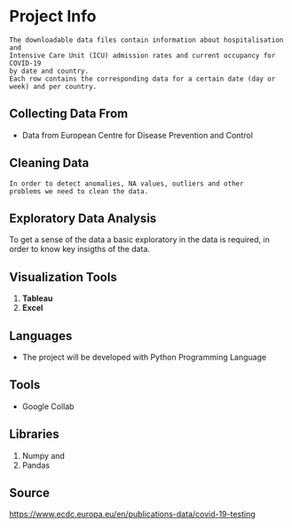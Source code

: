 # Project Info
```
The downloadable data files contain information about hospitalisation and
Intensive Care Unit (ICU) admission rates and current occupancy for COVID-19
by date and country. 
Each row contains the corresponding data for a certain date (day or week) and per country.
```
## Collecting Data From
* Data from European Centre for Disease Prevention and Control
 
## Cleaning Data
```
In order to detect anomalies, NA values, outliers and other 
problems we need to clean the data.

```
## Exploratory Data Analysis
To get a sense of the data a basic exploratory in the data is required, in order
to know key insigths of the data.
## Visualization Tools
   1. **Tableau**
   2. **Excel**
## Languages
* The project will be developed with Python Programming Language
## Tools
* Google Collab
## Libraries
1. Numpy and 
2. Pandas 

## Source 
https://www.ecdc.europa.eu/en/publications-data/covid-19-testing


